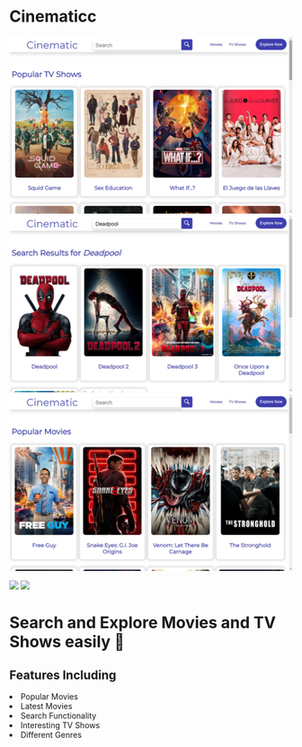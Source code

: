 # Cinematicc
![Screenshot](./Screenshot1.png)
![Screenshot](./Screenshot2.png)
![Screenshot](./Screenshot3.png)

![](https://img.shields.io/badge/API-TMDB-informational?style=flat&logo=tool&logoColor=white&color=2bbc8a)
![](https://img.shields.io/badge/Framework-React-informational?style=flat&logo=react&logoColor=white&color=2bbc8a)

# Search and Explore Movies and TV Shows easily 🚀
## Features Including 
<li> Popular Movies </li>
<li> Latest Movies </li>
<li> Search Functionality </li>
<li> Interesting TV Shows </li>
<li> Different Genres </li>
